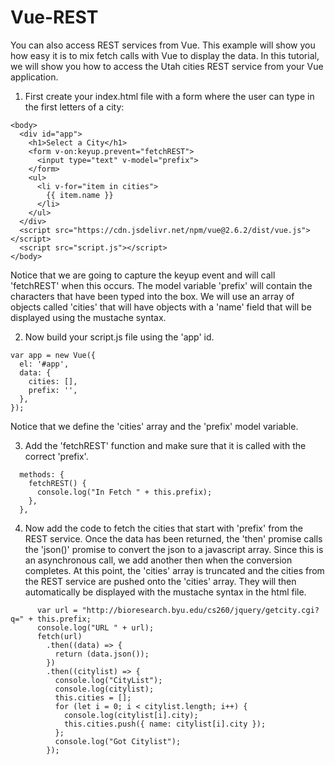 # Vue-REST

You can also access REST services from Vue.  This example will show you how easy it is to mix fetch calls with Vue to display the data.  In this tutorial, we will show you how to access the Utah cities REST service from your Vue application.

1. First create your index.html file with a form where the user can type in the first letters of a city:
```
<body>
  <div id="app">
    <h1>Select a City</h1>
    <form v-on:keyup.prevent="fetchREST">
      <input type="text" v-model="prefix">
    </form>
    <ul>
      <li v-for="item in cities">
        {{ item.name }}
      </li>
    </ul>
  </div>
  <script src="https://cdn.jsdelivr.net/npm/vue@2.6.2/dist/vue.js"></script>
  <script src="script.js"></script>
</body>
```
Notice that we are going to capture the keyup event and will call 'fetchREST' when this occurs.  The model variable 'prefix' will contain the characters that have been typed into the box.  We will use an array of objects called 'cities' that will have objects with a 'name' field that will be displayed using the mustache syntax.

2. Now build your script.js file using the 'app' id.

```
var app = new Vue({
  el: '#app',
  data: {
    cities: [],
    prefix: '',
  },
});
```
Notice that we define the 'cities' array and the 'prefix' model variable.

3. Add the 'fetchREST' function and make sure that it is called with the correct 'prefix'.
```
  methods: {
    fetchREST() {
      console.log("In Fetch " + this.prefix);
    },
  },
```
4. Now add the code to fetch the cities that start with 'prefix' from the REST service. Once the data has been returned, the 'then' promise calls the 'json()' promise to convert the json to a javascript array.  Since this is an asynchronous call, we add another then when the conversion completes.  At this point, the 'cities' array is truncated and the cities from the REST service are pushed onto the 'cities' array.  They will then automatically be displayed with the mustache syntax in the html file.
```
      var url = "http://bioresearch.byu.edu/cs260/jquery/getcity.cgi?q=" + this.prefix;
      console.log("URL " + url);
      fetch(url)
        .then((data) => {
          return (data.json());
        })
        .then((citylist) => {
          console.log("CityList");
          console.log(citylist);
          this.cities = [];
          for (let i = 0; i < citylist.length; i++) {
            console.log(citylist[i].city);
            this.cities.push({ name: citylist[i].city });
          };
          console.log("Got Citylist");
        });
```
